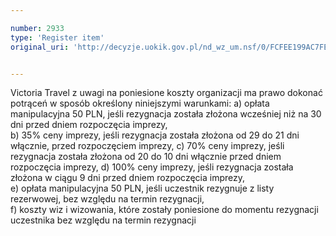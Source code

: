 ```yaml
---

number: 2933
type: 'Register item'
original_uri: 'http://decyzje.uokik.gov.pl/nd_wz_um.nsf/0/FCFEE199AC7FEAE6C12579B4003CA6BC?OpenDocument'


---
```


Victoria Travel z uwagi na poniesione koszty organizacji ma prawo dokonać potrąceń w sposób określony niniejszymi warunkami:
a) opłata manipulacyjna 50 PLN, jeśli rezygnacja została złożona wcześniej niż na 30 dni przed dniem rozpoczęcia imprezy,   
b) 35% ceny imprezy, jeśli rezygnacja została złożona od 29 do 21 dni włącznie, przed rozpoczęciem imprezy, 
c) 70% ceny imprezy, jeśli rezygnacja została złożona od 20 do 10 dni włącznie przed dniem rozpoczęcia imprezy,
d) 100% ceny imprezy, jeśli rezygnacja została złożona w ciągu 9 dni przed dniem rozpoczęcia imprezy,  
e) opłata manipulacyjna 50 PLN, jeśli uczestnik rezygnuje z listy rezerwowej, bez względu na termin rezygnacji,     
f) koszty wiz i wizowania, które zostały poniesione do momentu rezygnacji uczestnika bez względu na termin rezygnacji

